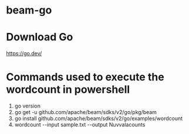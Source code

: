 # beam-go

# Download Go
https://go.dev/   

# Commands used to execute the wordcount in powershell
<ol>
 <li>go version</li>
 <li>go get -u github.com/apache/beam/sdks/v2/go/pkg/beam</li>
 <li>go install github.com/apache/beam/sdks/v2/go/examples/wordcount</li>
 <li>wordcount --input sample.txt --output Nuvvalacounts</li></ol>
